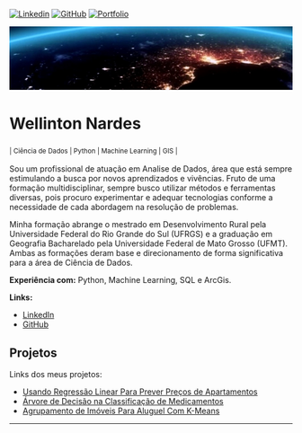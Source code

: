 [![Linkedin](https://img.shields.io/badge/_cont_-Linkedin-blue.svg)](https://www.linkedin.com/in/wellinton-nardes/)
[![GitHub](https://img.shields.io/badge/_cont_-GitHub-green.svg)](https://github.com/magowellinton)
[![Portfolio](https://img.shields.io/badge/_cont_-Portfolio-orange.svg)](https://github.com/magowellinton/_portfolio_wellinton/blob/main/README.md)


<p align="center">
  <img src="banner_0.jpg" >
</p>

# Wellinton Nardes
<sub> | Ciência de Dados | Python | Machine Learning | GIS | <sub>


Sou um profissional de atuação em Analise de Dados, área que está sempre estimulando a busca por novos aprendizados e vivências. Fruto de uma formação multidisciplinar, sempre busco utilizar métodos e ferramentas diversas, pois procuro experimentar e adequar tecnologias conforme a necessidade de cada abordagem na resolução de problemas.

Minha formação abrange o mestrado em Desenvolvimento Rural pela Universidade Federal do Rio Grande do Sul (UFRGS) e a graduação em Geografia Bacharelado pela Universidade Federal de Mato Grosso (UFMT). Ambas as formações deram base e direcionamento de forma significativa para a área de Ciência de Dados.


**Experiência com:** Python, Machine Learning, SQL e ArcGis.



**Links:**
* [LinkedIn](https://www.linkedin.com/in/wellinton-nardes/)
* [GitHub](https://github.com/magowellinton)


## Projetos
Links dos meus projetos:

* [Usando Regressão Linear Para Prever Preços de Apartamentos](https://github.com/magowellinton/data_analysis_notebooks/blob/main/Previsao_Precos_Aps/Previsao_Precos_Aps_Linear_Regression.ipynb)
* [Árvore de Decisão na Classificação de Medicamentos](https://github.com/magowellinton/data_analysis_notebooks/blob/main/Classificacao_Medicamentos/Classificacao_Medicamentos_Decision_Tree.ipynb)
* [Agrupamento de Imóveis Para Aluguel Com K-Means](https://github.com/magowellinton/data_analysis_notebooks/blob/main/Criando_Grupos_Alugueis/Criando_Grupos_Alugueis_KMeans.ipynb)
---




